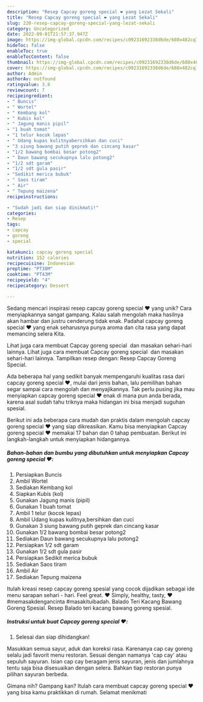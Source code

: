 ```yaml
---
description: "Resep Capcay goreng special ❤️ yang Lezat Sekali"
title: "Resep Capcay goreng special ❤️ yang Lezat Sekali"
slug: 220-resep-capcay-goreng-special-yang-lezat-sekali
category: Uncategorized
date: 2022-09-01T21:57:37.947Z
image: https://img-global.cpcdn.com/recipes/c09231692338d6de/680x482cq70/capcay-goreng-special-foto-resep-utama.jpg
hideToc: false
enableToc: true
enableTocContent: false
thumbnail: https://img-global.cpcdn.com/recipes/c09231692338d6de/680x482cq70/capcay-goreng-special-foto-resep-utama.jpg
cover: https://img-global.cpcdn.com/recipes/c09231692338d6de/680x482cq70/capcay-goreng-special-foto-resep-utama.jpg
author: Admin
authorAv: notfound
ratingvalue: 3.8
reviewcount: 7
recipeingredient:
- " Buncis"
- " Wortel"
- " Kembang kol"
- " Kubis kol"
- " Jagung manis pipil"
- "1 buah tomat"
- "1 telur kocok lepas"
- " Udang kupas kulitnyabersihkan dan cuci"
- "3 siung bawang putih geprek dan cincang kasar"
- "1/2 bawang bombai besar potong2"
- " Daun bawang secukupnya lalu potong2"
- "1/2 sdt garam"
- "1/2 sdt gula pasir"
- "Sedikit merica bubuk"
- " Saos tiram"
- " Air"
- " Tepung maizena"
recipeinstructions:

- "Sudah jadi dan siap dinikmati!"
categories:
- Resep
tags:
- capcay
- goreng
- special

katakunci: capcay goreng special 
nutrition: 152 calories
recipecuisine: Indonesian
preptime: "PT38M"
cooktime: "PT43M"
recipeyield: "4"
recipecategory: Dessert

---
```





Sedang mencari inspirasi resep capcay goreng special ❤️ yang unik? Cara menyiapkannya sangat gampang. Kalau salah mengolah maka hasilnya akan hambar dan justru cenderung tidak enak. Padahal capcay goreng special ❤️ yang enak seharusnya punya aroma dan cita rasa yang dapat memancing selera Kita.





Lihat juga cara membuat Capcay goreng special ️ dan masakan sehari-hari lainnya. Lihat juga cara membuat Capcay goreng special ️ dan masakan sehari-hari lainnya. Tampilkan resep dengan: Resep Capcay Goreng Special.

Ada beberapa hal yang sedikit banyak mempengaruhi kualitas rasa dari capcay goreng special ❤️, mulai dari jenis bahan, lalu pemilihan bahan segar sampai cara mengolah dan menyajikannya. Tak perlu pusing jika mau menyiapkan capcay goreng special ❤️ enak di mana pun anda berada, karena asal sudah tahu triknya maka hidangan ini bisa menjadi suguhan spesial.






Berikut ini ada beberapa cara mudah dan praktis dalam mengolah capcay goreng special ❤️ yang siap dikreasikan. Kamu bisa menyiapkan Capcay goreng special ❤️ memakai 17 bahan dan 0 tahap pembuatan. Berikut ini langkah-langkah untuk menyiapkan hidangannya.

<!--inarticleads1-->

##### Bahan-bahan dan bumbu yang dibutuhkan untuk menyiapkan Capcay goreng special ❤️:

1. Persiapkan  Buncis
1. Ambil  Wortel
1. Sediakan  Kembang kol
1. Siapkan  Kubis (kol)
1. Gunakan  Jagung manis (pipil)
1. Gunakan 1 buah tomat
1. Ambil 1 telur (kocok lepas)
1. Ambil  Udang kupas kulitnya,bersihkan dan cuci
1. Gunakan 3 siung bawang putih geprek dan cincang kasar
1. Gunakan 1/2 bawang bombai besar potong2
1. Sediakan  Daun bawang secukupnya lalu potong2
1. Persiapkan 1/2 sdt garam
1. Gunakan 1/2 sdt gula pasir
1. Persiapkan Sedikit merica bubuk
1. Sediakan  Saos tiram
1. Ambil  Air
1. Sediakan  Tepung maizena


Itulah kreasi resep capcay goreng spesial yang cocok dijadikan sebagai ide menu sarapan sehari - hari. Feel great. ♥️ Simply, healthy, tasty, ♥️ #memasakdengancinta #masakituibadah. Balado Teri Kacang Bawang Goreng Spesial. Resep Balado teri kacang bawang goreng spesial. 

<!--inarticleads2-->

##### Instruksi untuk buat Capcay goreng special ❤️:


1. Selesai dan siap dihidangkan!

Masukkan semua sayur, aduk dan koreksi rasa. Karenanya cap cay goreng selalu jadi favorit menu restoran. Sesuai dengan namanya &#39;cap cay&#39; atau sepuluh sayuran. Isian cap cay beragam jenis sayuran, jenis dan jumlahnya tentu saja bisa disesuaikan dengan selera. Bahkan tiap restoran punya pilihan sayuran berbeda. 

Gimana nih? Gampang kan? Itulah cara membuat capcay goreng special ❤️ yang bisa kamu praktikkan di rumah. Selamat menikmati
